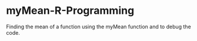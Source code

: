 # myMean-R-Programming
Finding the mean of a function using the myMean function and to debug the code.
